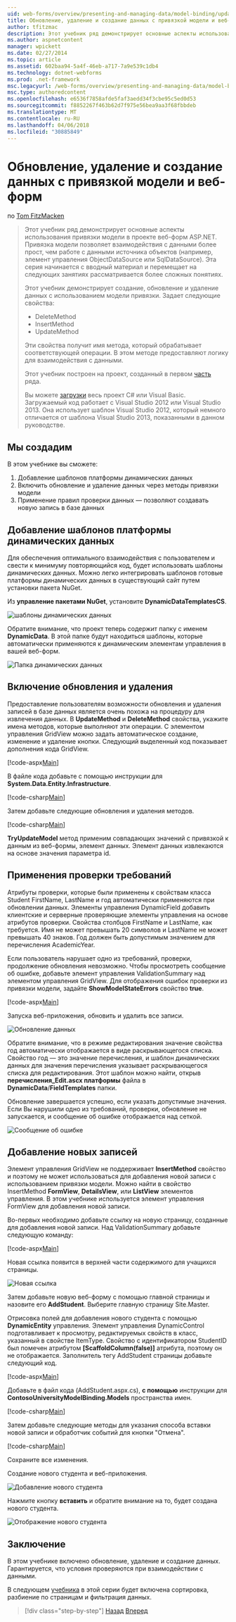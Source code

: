 ```yaml
---
uid: web-forms/overview/presenting-and-managing-data/model-binding/updating-deleting-and-creating-data
title: Обновление, удаление и создание данных с привязкой модели и веб-форм | Документы Microsoft
author: tfitzmac
description: Этот учебник ряд демонстрирует основные аспекты использования привязки модели в проекте веб-форм ASP.NET. Привязка модели позволяет взаимодействия с данными дополнительные прямые-...
ms.author: aspnetcontent
manager: wpickett
ms.date: 02/27/2014
ms.topic: article
ms.assetid: 602baa94-5a4f-46eb-a717-7a9e539c1db4
ms.technology: dotnet-webforms
ms.prod: .net-framework
msc.legacyurl: /web-forms/overview/presenting-and-managing-data/model-binding/updating-deleting-and-creating-data
msc.type: authoredcontent
ms.openlocfilehash: e6536f7858afde5faf3aedd34f3cbe95c5ed0d53
ms.sourcegitcommit: f8852267f463b62d7f975e56bea9aa3f68fbbdeb
ms.translationtype: MT
ms.contentlocale: ru-RU
ms.lasthandoff: 04/06/2018
ms.locfileid: "30885849"
---
```

<a name="updating-deleting-and-creating-data-with-model-binding-and-web-forms"></a>Обновление, удаление и создание данных с привязкой модели и веб-форм
====================
по [Tom FitzMacken](https://github.com/tfitzmac)

> Этот учебник ряд демонстрирует основные аспекты использования привязки модели в проекте веб-форм ASP.NET. Привязка модели позволяет взаимодействия с данными более прост, чем работе с данными источника объектов (например, элемент управления ObjectDataSource или SqlDataSource). Эта серия начинается с вводный материал и перемещает на следующих занятиях рассматривается более сложных понятиях.
> 
> Этот учебник демонстрирует создание, обновление и удаление данных с использованием модели привязки. Задает следующие свойства:
> 
> - DeleteMethod
> - InsertMethod
> - UpdateMethod
> 
> Эти свойства получит имя метода, который обрабатывает соответствующей операции. В этом методе предоставляют логику для взаимодействия с данными.
> 
> Этот учебник построен на проект, созданный в первом [часть](retrieving-data.md) ряда.
> 
> Вы можете [загрузки](https://go.microsoft.com/fwlink/?LinkId=286116) весь проект C# или Visual Basic. Загружаемый код работает с Visual Studio 2012 или Visual Studio 2013. Она использует шаблон Visual Studio 2012, который немного отличается от шаблона Visual Studio 2013, показанными в данном руководстве.


## <a name="what-youll-build"></a>Мы создадим

В этом учебнике вы сможете:

1. Добавление шаблонов платформы динамических данных
2. Включить обновление и удаление данных через методы привязки модели
3. Применение правил проверки данных — позволяют создавать новую запись в базе данных

## <a name="add-dynamic-data-templates"></a>Добавление шаблонов платформы динамических данных

Для обеспечения оптимального взаимодействия с пользователем и свести к минимуму повторяющийся код, будет использовать шаблоны динамических данных. Можно легко интегрировать шаблонов готовые платформы динамических данных в существующий сайт путем установки пакета NuGet.

Из **управление пакетами NuGet**, установите **DynamicDataTemplatesCS**.

![шаблоны динамических данных](updating-deleting-and-creating-data/_static/image1.png)

Обратите внимание, что проект теперь содержит папку с именем **DynamicData**. В этой папке будут находиться шаблоны, которые автоматически применяются к динамическим элементам управления в вашей веб-форм.

![Папка динамических данных](updating-deleting-and-creating-data/_static/image2.png)

## <a name="enable-updating-and-deleting"></a>Включение обновления и удаления

Предоставление пользователям возможности обновления и удаления записей в базе данных является очень похожа на процедуру для извлечения данных. В **UpdateMethod** и **DeleteMethod** свойства, укажите имена методов, которые выполняют эти операции. С элементом управления GridView можно задать автоматическое создание, изменение и удаление кнопки. Следующий выделенный код показывает дополнения кода GridView.

[!code-aspx[Main](updating-deleting-and-creating-data/samples/sample1.aspx?highlight=4-5)]

В файле кода добавьте с помощью инструкции для **System.Data.Entity.Infrastructure**.

[!code-csharp[Main](updating-deleting-and-creating-data/samples/sample2.cs)]

Затем добавьте следующие обновления и удаления методов.

[!code-csharp[Main](updating-deleting-and-creating-data/samples/sample3.cs)]

**TryUpdateModel** метод применим совпадающих значений с привязкой к данным из веб-формы, элемент данных. Элемент данных извлекаются на основе значения параметра id.

## <a name="enforce-validation-requirements"></a>Применения проверки требований

Атрибуты проверки, которые были применены к свойствам класса Student FirstName, LastName и год автоматически применяются при обновлении данных. Элементы управления DynamicField добавить клиентские и серверные проверяющие элементы управления на основе атрибутов проверки. Свойства столбцов FirstName и LastName, как требуется. Имя не может превышать 20 символов и LastName не может превышать 40 знаков. Год должен быть допустимым значением для перечисления AcademicYear.

Если пользователь нарушает одно из требований, проверки, продолжение обновления невозможно. Чтобы просмотреть сообщение об ошибке, добавьте элемент управления ValidationSummary над элементом управления GridView. Для отображения ошибок проверки из привязки модели, задайте **ShowModelStateErrors** свойство **true**. 

[!code-aspx[Main](updating-deleting-and-creating-data/samples/sample4.aspx)]

Запуска веб-приложения, обновить и удалить все записи.

![Обновление данных](updating-deleting-and-creating-data/_static/image3.png)

Обратите внимание, что в режиме редактирования значение свойства год автоматически отображается в виде раскрывающегося списка. Свойство год — это значение перечисления, и шаблон динамических данных для значения перечисления указывает раскрывающегося списка для редактирования. Этот шаблон можно найти, открыв **перечисления\_Edit.ascx платформы** файла в **DynamicData**/**FieldTemplates** папки.

Обновление завершается успешно, если указать допустимые значения. Если Вы нарушили одно из требований, проверки, обновление не запускается, и сообщение об ошибке отображается над сеткой.

![Сообщение об ошибке](updating-deleting-and-creating-data/_static/image4.png)

## <a name="add-new-records"></a>Добавление новых записей

Элемент управления GridView не поддерживает **InsertMethod** свойство и поэтому не может использоваться для добавления новой записи с использованием привязки модели. Можно найти в свойство InsertMethod **FormView**, **DetailsView**, или **ListView** элементов управления. В этом учебнике используется элемент управления FormView для добавления новой записи.

Во-первых необходимо добавьте ссылку на новую страницу, созданные для добавления новой записи. Над ValidationSummary добавьте следующую команду:

[!code-aspx[Main](updating-deleting-and-creating-data/samples/sample5.aspx)]

Новая ссылка появится в верхней части содержимого для учащихся страницы.

![Новая ссылка](updating-deleting-and-creating-data/_static/image5.png)

Затем добавьте новую веб-форму с помощью главной страницы и назовите его **AddStudent**. Выберите главную страницу Site.Master.

Отрисовка полей для добавления нового студента с помощью **DynamicEntity** управления. Элемент управления DynamicControl подготавливает к просмотру, редактируемых свойств в класс, указанный в свойстве ItemType. Свойство с идентификатором StudentID был помечен атрибутом **[ScaffoldColumn(false)]** атрибута, поэтому он не отображается. Заполнитель тегу AddStudent страницы добавьте следующий код.

[!code-aspx[Main](updating-deleting-and-creating-data/samples/sample6.aspx)]

Добавьте в файл кода (AddStudent.aspx.cs), **с помощью** инструкции для **ContosoUniversityModelBinding.Models** пространства имен.

[!code-csharp[Main](updating-deleting-and-creating-data/samples/sample7.cs)]

Затем добавьте следующие методы для указания способа вставки новой записи и обработчик событий для кнопки "Отмена".

[!code-csharp[Main](updating-deleting-and-creating-data/samples/sample8.cs)]

Сохраните все изменения.

Создание нового студента и веб-приложения.

![Добавление нового студента](updating-deleting-and-creating-data/_static/image6.png)

Нажмите кнопку **вставить** и обратите внимание на то, будет создана нового студента.

![Отображение нового студента](updating-deleting-and-creating-data/_static/image7.png)

## <a name="conclusion"></a>Заключение

В этом учебнике включено обновление, удаление и создание данных. Гарантируется, что условия проверяются при взаимодействии с данными.

В следующем [учебника](sorting-paging-and-filtering-data.md) в этой серии будет включена сортировка, разбиение по страницам и фильтрация данных.

> [!div class="step-by-step"]
> [Назад](retrieving-data.md)
> [Вперед](sorting-paging-and-filtering-data.md)
